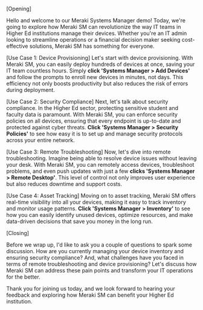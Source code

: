 [Opening]

Hello and welcome to our Meraki Systems Manager demo! Today, we're going to explore how Meraki SM can revolutionize the way IT teams in Higher Ed institutions manage their devices. Whether you're an IT admin looking to streamline operations or a financial decision maker seeking cost-effective solutions, Meraki SM has something for everyone. 

[Use Case 1: Device Provisioning]
Let's start with device provisioning. With Meraki SM, you can easily deploy hundreds of devices at once, saving your IT team countless hours. Simply **click 'Systems Manager > Add Devices'** and follow the prompts to enroll new devices in minutes, not days. This efficiency not only boosts productivity but also reduces the risk of errors during deployment.

[Use Case 2: Security Compliance]
Next, let's talk about security compliance. In the Higher Ed sector, protecting sensitive student and faculty data is paramount. With Meraki SM, you can enforce security policies on all devices, ensuring that every endpoint is up-to-date and protected against cyber threats. **Click 'Systems Manager > Security Policies'** to see how easy it is to set up and manage security protocols across your entire network.

[Use Case 3: Remote Troubleshooting]
Now, let's dive into remote troubleshooting. Imagine being able to resolve device issues without leaving your desk. With Meraki SM, you can remotely access devices, troubleshoot problems, and even push updates with just a few **clicks 'Systems Manager > Remote Desktop'**. This level of control not only improves user experience but also reduces downtime and support costs.

[Use Case 4: Asset Tracking]
Moving on to asset tracking, Meraki SM offers real-time visibility into all your devices, making it easy to track inventory and monitor usage patterns. **Click 'Systems Manager > Inventory'** to see how you can easily identify unused devices, optimize resources, and make data-driven decisions that save you money in the long run.

[Closing]

Before we wrap up, I'd like to ask you a couple of questions to spark some discussion. How are you currently managing your device inventory and ensuring security compliance? And, what challenges have you faced in terms of remote troubleshooting and device provisioning? Let's discuss how Meraki SM can address these pain points and transform your IT operations for the better.

Thank you for joining us today, and we look forward to hearing your feedback and exploring how Meraki SM can benefit your Higher Ed institution.